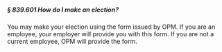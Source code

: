 ##### § 839.601 How do I make an election? #####

You may make your election using the form issued by OPM. If you are an employee, your employer will provide you with this form. If you are not a current employee, OPM will provide the form.